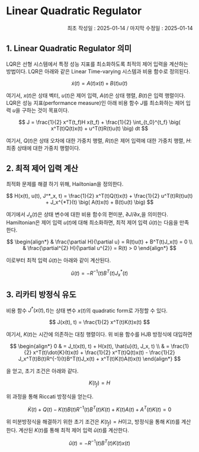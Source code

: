 # Linear Quadratic Regulator

<p align="right">
최초 작성일 : 2025-01-14 / 마지막 수정일 : 2025-01-14
</p>

## 1. Linear Quadratic Regulator 의미

LQR은 선형 시스템에서 특정 성능 지표를 최소화하도록 최적의 제어 입력을 계산하는 방법이다. LQR은 아래와 같은 Linear Time-varying 시스템과 비용 함수로 정의된다.

$$
\dot{x}(t) = A(t)x(t) + B(t)u(t)
$$

여기서, $x(t)$은 상태 벡터, $u(t)$은 제어 입력, $A(t)$은 상태 행렬, $B(t)$은 입력 행렬이다. LQR은 성능 지표(performance measure)인 아래 비용 함수 $J$를 최소화하는 제어 입력 $u$을 구하는 것이 목표이다.

$$
J = \frac{1}{2} x^T(t_f)H x(t_f) + \frac{1}{2} \int_{t_0}^{t_f} \big( x^T(t)Q(t)x(t) + u^T(t)R(t)u(t) \big) dt
$$

여기서, $Q(t)$은 상태 오차에 대한 가중치 행렬, $R(t)$은 제어 입력에 대한 가중치 행렬, $H$: 최종 상태에 대한 가중치 행렬이다.

## 2. 최적 제어 입력 계산

최적화 문제를 해결 하기 위해, Hailtonian을 정의한다. 

$$
H(x(t), u(t), J^*_x, t) = \frac{1}{2} x^T(t)Q(t)x(t) + \frac{1}{2} u^T(t)R(t)u(t) + J_x^{*T}(t) \big( A(t)x(t) + B(t)u(t) \big)
$$

여기에서 $J_x(t)$은 상태 변수에 대한 비용 함수의 편미분, $\partial J / \partial x$,을 의미한다. Hamiltonian은 제어 입력 $u(t)$에 대해 최소화하면, 최적 제어 입력 $\hat{u}(t)$는 다음을 만족한다.

$$
\begin{align*}
& \frac{\partial H}{\partial u} = R(t)u(t) + B^T(t)J_x(t) = 0 \\
& \frac{\partial^{2} H}{\partial u^{2}} = R(t) > 0
\end{align*}
$$

이로부터 최적 입력 $\hat{u}(t)$는 아래와 같이 계산된다.

$$
\hat{u}(t) = -R^{-1}(t)B^T(t)J^*_x(t)
$$


## 3. 리카티 방정식 유도

비용 함수 $J^*(x(t), t)$는 상태 변수 $x(t)$의 quadratic form로 가정할 수 있다.

$$
J(x(t), t) = \frac{1}{2} x^T(t)K(t)x(t)
$$

여기서,  $K(t)$는 시간에 의존하는 대칭 행렬이다. 위 비용 함수를 HJB 방정식에 대입하면

$$
\begin{align*}
0 & = J_t(x(t), t) + H(x(t), \hat{u}(t), J_x, t) \\
& = \frac{1}{2} x^T(t)\dot{K}(t)x(t) + \frac{1}{2} x^T(t)Q(t)x(t) - \frac{1}{2} J_x^T(t)B(t)R^{-1}(t)B^T(t)J_x(t) + x^T(t)K(t)A(t)x(t)
\end{align*}
$$

을 얻고, 초기 조건은 아래와 같다.

$$
K(t_f) = H
$$

위 과정을 통해 Riccati 방정식을 얻는다.

$$
\dot{K}(t) + Q(t) - K(t)B(t)R^{-1}(t)B^T(t)K(t) + K(t)A(t) + A^T(t)K(t) = 0
$$

위 미분방정식을 해결하기 위한 초기 조건은 $K(t_f) = H$이고, 방정식을 통해 $K(t)$를 계산한다. 계산된 $K(t)$를 통해 최적 제어 입력 $\hat{u}(t)$를 계산한다.

$$
\hat{u}(t) = -R^{-1}(t)B^T(t)K(t)x(t)
$$
